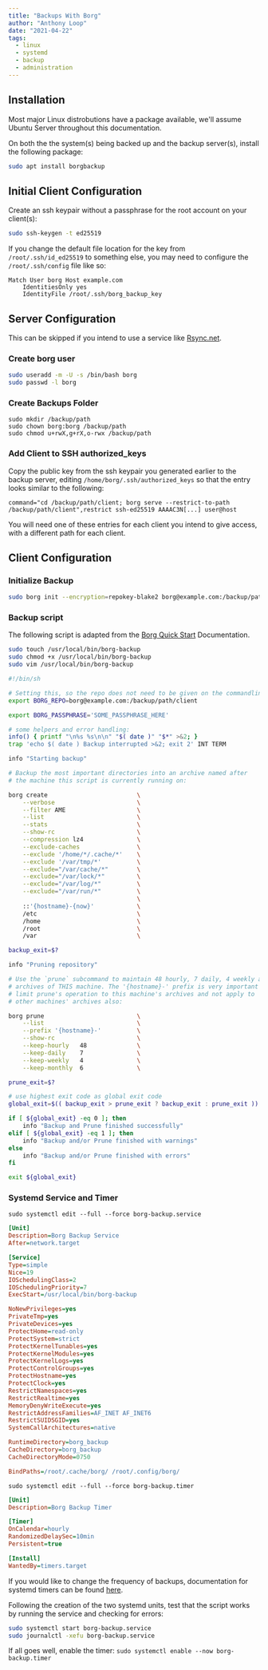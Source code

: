 ```yaml
---
title: "Backups With Borg"
author: "Anthony Loop"
date: "2021-04-22"
tags:
  - linux
  - systemd
  - backup
  - administration
---
```


## Installation

Most major Linux distrobutions have a package available, we'll assume Ubuntu Server throughout this documentation.

On both the the system(s) being backed up and the backup server(s), install the following package:

```sh
sudo apt install borgbackup
```

## Initial Client Configuration

Create an ssh keypair without a passphrase for the root account on your client(s):

```sh
sudo ssh-keygen -t ed25519
```

If you change the default file location for the key from `/root/.ssh/id_ed25519` to something else, you may need to configure the `/root/.ssh/config` file like so:

```
Match User borg Host example.com
    IdentitiesOnly yes
    IdentityFile /root/.ssh/borg_backup_key
```

## Server Configuration

This can be skipped if you intend to use a service like [Rsync.net](https://www.rsync.net/products/attic.html).

### Create borg user

```sh
sudo useradd -m -U -s /bin/bash borg
sudo passwd -l borg
```

### Create Backups Folder

```
sudo mkdir /backup/path
sudo chown borg:borg /backup/path
sudo chmod u+rwX,g+rX,o-rwx /backup/path
```

### Add Client to SSH authorized_keys

Copy the public key from the ssh keypair you generated earlier to the backup server, editing `/home/borg/.ssh/authorized_keys` so that the entry looks similar to the following:

```
command="cd /backup/path/client; borg serve --restrict-to-path /backup/path/client",restrict ssh-ed25519 AAAAC3N[...] user@host
```

You will need one of these entries for each client you intend to give access, with a different path for each client.

## Client Configuration

### Initialize Backup

```sh
sudo borg init --encryption=repokey-blake2 borg@example.com:/backup/path/client
```

### Backup script

The following script is adapted from the [Borg Quick Start](https://borgbackup.readthedocs.io/en/stable/quickstart.html) Documentation.

```sh
sudo touch /usr/local/bin/borg-backup
sudo chmod +x /usr/local/bin/borg-backup
sudo vim /usr/local/bin/borg-backup
```

```sh
#!/bin/sh

# Setting this, so the repo does not need to be given on the commandline:
export BORG_REPO=borg@example.com:/backup/path/client

export BORG_PASSPHRASE='SOME_PASSPHRASE_HERE'

# some helpers and error handling:
info() { printf "\n%s %s\n\n" "$( date )" "$*" >&2; }
trap 'echo $( date ) Backup interrupted >&2; exit 2' INT TERM

info "Starting backup"

# Backup the most important directories into an archive named after
# the machine this script is currently running on:

borg create                         \
    --verbose                       \
    --filter AME                    \
    --list                          \
    --stats                         \
    --show-rc                       \
    --compression lz4               \
    --exclude-caches                \
    --exclude '/home/*/.cache/*'    \
    --exclude '/var/tmp/*'          \
    --exclude="/var/cache/*"        \
    --exclude="/var/lock/*"         \
    --exclude="/var/log/*"          \
    --exclude="/var/run/*"          \
                                    \
    ::'{hostname}-{now}'            \
    /etc                            \
    /home                           \
    /root                           \
    /var                            \

backup_exit=$?

info "Pruning repository"

# Use the `prune` subcommand to maintain 48 hourly, 7 daily, 4 weekly and 6 monthly
# archives of THIS machine. The '{hostname}-' prefix is very important to
# limit prune's operation to this machine's archives and not apply to
# other machines' archives also:

borg prune                          \
    --list                          \
    --prefix '{hostname}-'          \
    --show-rc                       \
    --keep-hourly   48              \
    --keep-daily    7               \
    --keep-weekly   4               \
    --keep-monthly  6               \

prune_exit=$?

# use highest exit code as global exit code
global_exit=$(( backup_exit > prune_exit ? backup_exit : prune_exit ))

if [ ${global_exit} -eq 0 ]; then
    info "Backup and Prune finished successfully"
elif [ ${global_exit} -eq 1 ]; then
    info "Backup and/or Prune finished with warnings"
else
    info "Backup and/or Prune finished with errors"
fi

exit ${global_exit}
```

### Systemd Service and Timer

`sudo systemctl edit --full --force borg-backup.service`

```ini
[Unit]
Description=Borg Backup Service
After=network.target

[Service]
Type=simple
Nice=19
IOSchedulingClass=2
IOSchedulingPriority=7
ExecStart=/usr/local/bin/borg-backup

NoNewPrivileges=yes
PrivateTmp=yes
PrivateDevices=yes
ProtectHome=read-only
ProtectSystem=strict
ProtectKernelTunables=yes
ProtectKernelModules=yes
ProtectKernelLogs=yes
ProtectControlGroups=yes
ProtectHostname=yes
ProtectClock=yes
RestrictNamespaces=yes
RestrictRealtime=yes
MemoryDenyWriteExecute=yes
RestrictAddressFamilies=AF_INET AF_INET6
RestrictSUIDSGID=yes
SystemCallArchitectures=native

RuntimeDirectory=borg_backup
CacheDirectory=borg_backup
CacheDirectoryMode=0750

BindPaths=/root/.cache/borg/ /root/.config/borg/
```

`sudo systemctl edit --full --force borg-backup.timer`

```ini
[Unit]
Description=Borg Backup Timer

[Timer]
OnCalendar=hourly
RandomizedDelaySec=10min
Persistent=true

[Install]
WantedBy=timers.target
```

If you would like to change the frequency of backups, documentation for systemd timers can be found [here](https://www.freedesktop.org/software/systemd/man/systemd.timer.html).

Following the creation of the two systemd units, test that the script works by running the service and checking for errors:

```sh
sudo systemctl start borg-backup.service
sudo journalctl -xefu borg-backup.service
```

If all goes well, enable the timer: `sudo systemctl enable --now borg-backup.timer`
